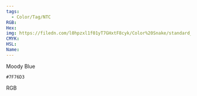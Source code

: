 ```yaml
---
tags:
  - Color/Tag/NTC
RGB:
Hex:
img: https://filedn.com/l0hpzxl1f01yT7GHxtF8cyk/Color%20Snake/standard_csv_to_svg//7F76D3.svg
CMYK:
HSL:
Name:
---
```

Moody Blue
```palette
#7F76D3
```
RGB
